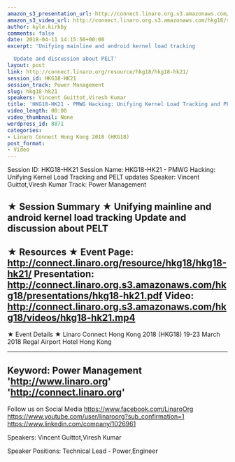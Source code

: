 ```yaml
---
amazon_s3_presentation_url: http://connect.linaro.org.s3.amazonaws.com/hkg18/presentations/hkg18-hk21.pdf
amazon_s3_video_url: http://connect.linaro.org.s3.amazonaws.com/hkg18/videos/hkg18-hk21.mp4
author: kyle.kirkby
comments: false
date: 2018-04-11 14:15:50+00:00
excerpt: 'Unifying mainline and android kernel load tracking

  Update and discussion about PELT'
layout: post
link: http://connect.linaro.org/resource/hkg18/hkg18-hk21/
session_id: HKG18-HK21
session_track: Power Management
slug: hkg18-hk21
speakers: Vincent Guittot,Viresh Kumar
title: 'HKG18-HK21 - PMWG Hacking: Unifying Kernel Load Tracking and PELT updates'
video_length: 00:00
video_thumbnail: None
wordpress_id: 8871
categories:
- Linaro Connect Hong Kong 2018 (HKG18)
post_format:
- Video
---
```


Session ID: HKG18-HK21
Session Name: HKG18-HK21 - PMWG Hacking: Unifying Kernel Load Tracking and PELT updates
Speaker: Vincent Guittot,Viresh Kumar
Track: Power Management


★ Session Summary ★
Unifying mainline and android kernel load tracking
Update and discussion about PELT
---------------------------------------------------
★ Resources ★
Event Page: http://connect.linaro.org/resource/hkg18/hkg18-hk21/
Presentation: http://connect.linaro.org.s3.amazonaws.com/hkg18/presentations/hkg18-hk21.pdf
Video: http://connect.linaro.org.s3.amazonaws.com/hkg18/videos/hkg18-hk21.mp4
 ---------------------------------------------------
★ Event Details ★
Linaro Connect Hong Kong 2018 (HKG18)
19-23 March 2018 
Regal Airport Hotel Hong Kong

---------------------------------------------------
Keyword: Power Management
'http://www.linaro.org'
'http://connect.linaro.org'
---------------------------------------------------
Follow us on Social Media
https://www.facebook.com/LinaroOrg
https://www.youtube.com/user/linaroorg?sub_confirmation=1
https://www.linkedin.com/company/1026961

Speakers: Vincent Guittot,Viresh Kumar

Speaker Positions: Technical Lead - Power,Engineer


